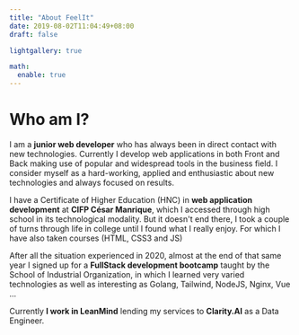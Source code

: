 ```yaml
---
title: "About FeelIt"
date: 2019-08-02T11:04:49+08:00
draft: false

lightgallery: true

math:
  enable: true
---
```

# Who am I?

I am a **junior web developer**  who has always been in direct contact with new technologies. Currently I develop web applications in both Front and Back making use of popular and widespread tools in the business field. I consider myself as a hard-working, applied and enthusiastic about new technologies and always focused on results.

I have a Certificate of Higher Education (HNC) in **web application development** at **CIFP César Manrique**, which I accessed through high school in its technological modality. But it doesn't end there, I took a couple of turns through life in college until I found what I really enjoy. For which I have also taken courses (HTML, CSS3 and JS)

After all the situation experienced in 2020, almost at the end of that same year I signed up for a **FullStack development bootcamp** taught by the School of Industrial Organization, in which I learned very varied technologies as well as interesting as Golang, Tailwind, NodeJS, Nginx, Vue ...

Currently **I work in LeanMind** lending my services to **Clarity.AI** as a Data Engineer.